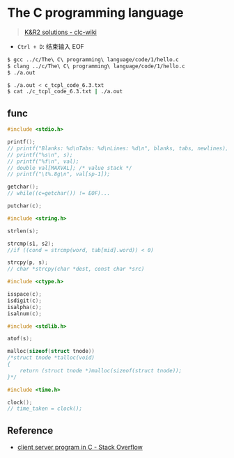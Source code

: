 # The C programming language

> [K&R2 solutions - clc-wiki](https://clc-wiki.net/wiki/K&R2_solutions)

- `Ctrl + D`: 结束输入 EOF 

```bash
$ gcc ../c/The\ C\ programming\ language/code/1/hello.c
$ clang ../c/The\ C\ programming\ language/code/1/hello.c
$ ./a.out
```

```bash
$ ./a.out < c_tcpl_code_6.3.txt
$ cat ./c_tcpl_code_6.3.txt | ./a.out
```

## func

```c
#include <stdio.h>

printf();
// printf("Blanks: %d\nTabs: %d\nLines: %d\n", blanks, tabs, newlines);
// printf("%s\n", s);
// printf("%f\n", val);
// double val[MAXVAL]; /* value stack */
// printf("\t%.8g\n", val[sp-1]);

getchar();
// while((c=getchar()) != EOF)...

putchar(c);

#include <string.h>

strlen(s);

strcmp(s1, s2);
//if ((cond = strcmp(word, tab[mid].word)) < 0)

strcpy(p, s);
// char *strcpy(char *dest, const char *src)

#include <ctype.h>

isspace(c);
isdigit(c);
isalpha(c);
isalnum(c);

#include <stdlib.h>

atof(s);

malloc(sizeof(struct tnode))
/*struct tnode *talloc(void)
{
    return (struct tnode *)malloc(sizeof(struct tnode));
}*/

#include <time.h>

clock();
// time_taken = clock();
```

## Reference

- [client server program in C - Stack Overflow](https://stackoverflow.com/questions/16868999/client-server-program-in-c)
